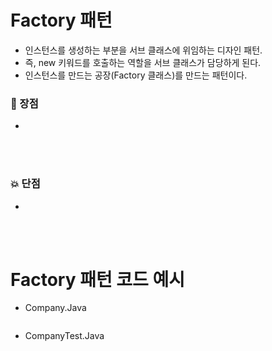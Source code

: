 # Factory 패턴
- 인스턴스를 생성하는 부분을 서브 클래스에 위임하는 디자인 패턴.
- 즉, new 키워드를 호출하는 역할을 서브 클래스가 담당하게 된다.
- 인스턴스를 만드는 공장(Factory 클래스)를 만드는 패턴이다.

### :star2: 장점
- 
<br/><br/>


### :collision: 단점
- 
<br/><br/>

# Factory 패턴 코드 예시
- Company.Java
```Java

```
- CompanyTest.Java
```Java

```

